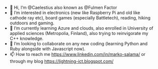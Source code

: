 - 👋 Hi, I’m @Caelestius also known as @Fulmen Factor
- 👀 I’m interested in electronics (new like Raspberry Pi and old like cathode ray etc), board games (especially Battletech), reading, hiking outdoors and gaming. 
- 🌱 I’m currently learning Azure and clouds, also enrolled in University of applied sciences (Metropolia, Finland), also trying to reinvigorate my C++ knowledge.
- 💞️ I’m looking to collaborate on any new coding (learning Python and Ruby alongside with Javascript now).
- 📫 How to reach me https://www.linkedin.com/in/marko-salama/ or through my blog https://lightning-ict.blogspot.com/

<!---
Caelestius/Caelestius is a ✨ special ✨ repository because its `README.md` (this file) appears on your GitHub profile.
You can click the Preview link to take a look at your changes.
--->

